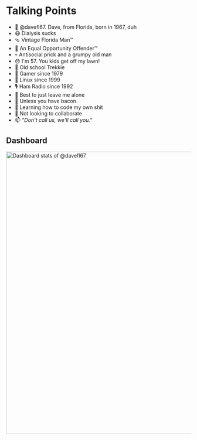 # Talking Points

- 👋 @davefl67. Dave, from Florida, born in 1967, duh
- 😷 Dialysis sucks
- 🩴 Vintage Florida Man™
- 🖕 An Equal Opportunity Offender™
- 💀 Antisocial prick and a grumpy old man
- 😠 I'm 57. You kids get off my lawn!
- 🖖 Old school Trekkie
- 🎲 Gamer since 1979
- 🐧 Linux since 1999
- 🎙️ Ham Radio since 1992
- 👀 Best to just leave me alone
- 🥓 Unless you have bacon.
- 🌱 Learning how to code my own shit
- 💞️ Not looking to collaborate
- 📫 *"Don't call us, we'll call you."*
<!---
- 🎮 **Gaming Handles**
  - [Second Life:](https://my.secondlife.com/davedorm.gaffer) davedorm.gaffer *(Yes, it's a stupid name!)*
  - Most everywhere, it's just "Dave Gaffer"
  - [Twitch:](https://www.twitch.tv/dave_gaffer) dave_gaffer
-->

## Dashboard

<picture>
    <source media="(prefers-color-scheme: dark)" srcset="https://next.ossinsight.io/widgets/official/compose-user-dashboard-stats/thumbnail.png?user_id=107778859&image_size=auto&color_scheme=dark" width="771" height="auto">
    <img alt="Dashboard stats of @davefl67" src="https://next.ossinsight.io/widgets/official/compose-user-dashboard-stats/thumbnail.png?user_id=107778859&image_size=auto&color_scheme=light" width="771" height="auto">
  </picture>
